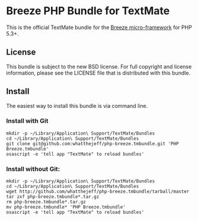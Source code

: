 Breeze PHP Bundle for TextMate
==============================

This is the official TextMate bundle for the [Breeze micro-framework](http://www.breezephp.com/) for PHP 5.3+.

License
-------

This bundle is subject to the new BSD license.  For full copyright and license information, please see the LICENSE file that is distributed with this bundle.

Install
-------

The easiest way to install this bundle is via command line.

### Install with Git

    mkdir -p ~/Library/Application\ Support/TextMate/Bundles
    cd ~/Library/Application\ Support/TextMate/Bundles
    git clone git@github.com:whatthejeff/php-breeze.tmbundle.git 'PHP Breeze.tmbundle'
    osascript -e 'tell app "TextMate" to reload bundles'

### Install without Git:

    mkdir -p ~/Library/Application\ Support/TextMate/Bundles
    cd ~/Library/Application\ Support/TextMate/Bundles
    wget http://github.com/whatthejeff/php-breeze.tmbundle/tarball/master
    tar zxf php-breeze.tmbundle*.tar.gz
    rm php-breeze.tmbundle*.tar.gz
    mv php-breeze.tmbundle* 'PHP Breeze.tmbundle'
    osascript -e 'tell app "TextMate" to reload bundles'
